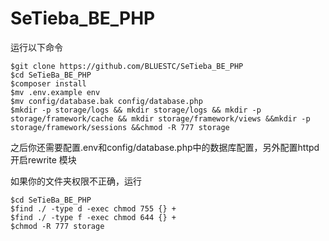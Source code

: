 # SeTieba_BE_PHP
运行以下命令
```shell
$git clone https://github.com/BLUESTC/SeTieba_BE_PHP
$cd SeTieBa_BE_PHP
$composer install
$mv .env.example env
$mv config/database.bak config/database.php
$mkdir -p storage/logs && mkdir storage/logs && mkdir -p storage/framework/cache && mkdir storage/framework/views &&mkdir -p storage/framework/sessions &&chmod -R 777 storage
```
之后你还需要配置.env和config/database.php中的数据库配置，另外配置httpd开启rewrite 模块

如果你的文件夹权限不正确，运行
```shell
$cd SeTieBa_BE_PHP
$find ./ -type d -exec chmod 755 {} +
$find ./ -type f -exec chmod 644 {} +
$chmod -R 777 storage
```
